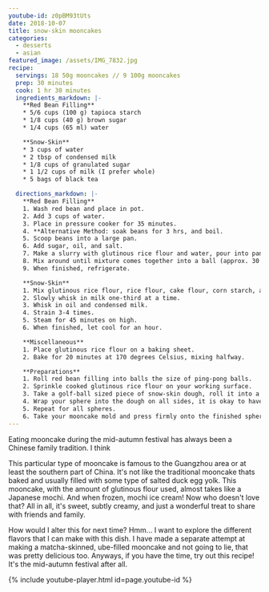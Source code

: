 ```yaml
---
youtube-id: z0pBM93tUts
date: 2018-10-07
title: snow-skin mooncakes
categories:
  - desserts
  - asian
featured_image: /assets/IMG_7832.jpg
recipe:
  servings: 18 50g mooncakes // 9 100g mooncakes
  prep: 30 minutes
  cook: 1 hr 30 minutes
  ingredients_markdown: |-
    **Red Bean Filling**
    * 5/6 cups (100 g) tapioca starch
    * 1/8 cups (40 g) brown sugar
    * 1/4 cups (65 ml) water

    **Snow-Skin**
    * 3 cups of water
    * 2 tbsp of condensed milk
    * 1/8 cups of granulated sugar
    * 1 1/2 cups of milk (I prefer whole)
    * 5 bags of black tea

  directions_markdown: |-
    **Red Bean Filling**
    1. Wash red bean and place in pot.
    2. Add 3 cups of water.
    3. Place in pressure cooker for 35 minutes.
    4. **Alternative Method: soak beans for 3 hrs, and boil.
    5. Scoop beans into a large pan.
    6. Add sugar, oil, and salt.
    7. Make a slurry with glutinous rice flour and water, pour into pan.
    8. Mix around until mixture comes together into a ball (approx. 30 minutes).
    9. When finished, refrigerate.

    **Snow-Skin**
    1. Mix glutinous rice flour, rice flour, cake flour, corn starch, and sugar.
    2. Slowly whisk in milk one-third at a time.
    3. Whisk in oil and condensed milk.
    4. Strain 3-4 times.
    5. Steam for 45 minutes on high.
    6. When finished, let cool for an hour.

    **Miscellaneous**
    1. Place glutinous rice flour on a baking sheet.
    2. Bake for 20 minutes at 170 degrees Celsius, mixing halfway.

    **Preparations**
    1. Roll red bean filling into balls the size of ping-pong balls.
    2. Sprinkle cooked glutinous rice flour on your working surface.
    3. Take a golf-ball sized piece of snow-skin dough, roll it into a sphere, and flatten until it is 1/2 cm thick.
    4. Wrap your sphere into the dough on all sides, it is okay to have excess dough.
    5. Repeat for all spheres.
    6. Take your mooncake mold and press firmly onto the finished sphere, hold for 5 seconds, then release.
---
```

Eating mooncake during the mid-autumn festival has always been a Chinese family tradition. I think

This particular type of mooncake is famous to the Guangzhou area or at least the southern part of China. It's not like the traditional mooncake thats baked and usually filled with some type of salted duck egg yolk. This mooncake, with the amount of glutinous flour used, almost takes like a Japanese mochi. And when frozen, mochi ice cream! Now who doesn't love that? All in all, it's sweet, subtly creamy, and just a wonderful treat to share with friends and family.

How would I alter this for next time? Hmm... I want to explore the different flavors that I can make with this dish. I have made a separate attempt at making a matcha-skinned, ube-filled mooncake and not going to lie, that was pretty delicious too. Anyways, if you have the time, try out this recipe! It's the mid-autumn festival after all.

{% include youtube-player.html id=page.youtube-id %}
